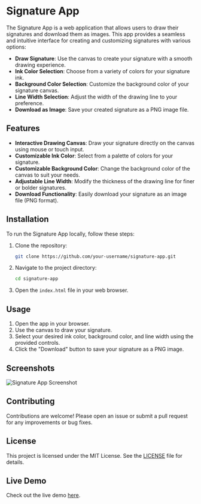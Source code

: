 # Signature App


The Signature App is a web application that allows users to draw their signatures and download them as images. This app provides a seamless and intuitive interface for creating and customizing signatures with various options:

- **Draw Signature**: Use the canvas to create your signature with a smooth drawing experience.
- **Ink Color Selection**: Choose from a variety of colors for your signature ink.
- **Background Color Selection**: Customize the background color of your signature canvas.
- **Line Width Selection**: Adjust the width of the drawing line to your preference.
- **Download as Image**: Save your created signature as a PNG image file.

## Features

- **Interactive Drawing Canvas**: Draw your signature directly on the canvas using mouse or touch input.
- **Customizable Ink Color**: Select from a palette of colors for your signature.
- **Customizable Background Color**: Change the background color of the canvas to suit your needs.
- **Adjustable Line Width**: Modify the thickness of the drawing line for finer or bolder signatures.
- **Download Functionality**: Easily download your signature as an image file (PNG format).

## Installation

To run the Signature App locally, follow these steps:

1. Clone the repository:
   ```bash
   git clone https://github.com/your-username/signature-app.git
   ```
2. Navigate to the project directory:
   ```bash
   cd signature-app
   ```
3. Open the `index.html` file in your web browser.

## Usage

1. Open the app in your browser.
2. Use the canvas to draw your signature.
3. Select your desired ink color, background color, and line width using the provided controls.
4. Click the "Download" button to save your signature as a PNG image.

## Screenshots

![Signature App Screenshot](https://drive.google.com/file/d/1qbUCxj4EmimlFUqf2VClES4nhaSoNend/view?usp=sharing)

## Contributing

Contributions are welcome! Please open an issue or submit a pull request for any improvements or bug fixes.

## License

This project is licensed under the MIT License. See the [LICENSE](LICENSE) file for details.

## Live Demo

Check out the live demo [here](https://vibhav0710.github.io/Signature-App/).
